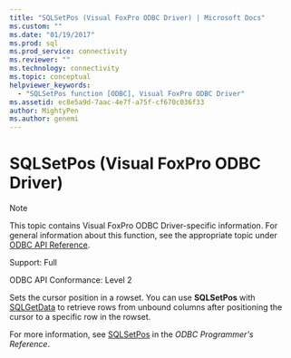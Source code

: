 ```yaml
---
title: "SQLSetPos (Visual FoxPro ODBC Driver) | Microsoft Docs"
ms.custom: ""
ms.date: "01/19/2017"
ms.prod: sql
ms.prod_service: connectivity
ms.reviewer: ""
ms.technology: connectivity
ms.topic: conceptual
helpviewer_keywords: 
  - "SQLSetPos function [ODBC], Visual FoxPro ODBC Driver"
ms.assetid: ec8e5a9d-7aac-4e7f-a75f-cf670c036f33
author: MightyPen
ms.author: genemi
---
```

# SQLSetPos (Visual FoxPro ODBC Driver)
> [!NOTE]  
>  This topic contains Visual FoxPro ODBC Driver-specific information. For general information about this function, see the appropriate topic under [ODBC API Reference](../../odbc/reference/syntax/odbc-api-reference.md).  
  
 Support: Full  
  
 ODBC API Conformance: Level 2  
  
 Sets the cursor position in a rowset. You can use **SQLSetPos** with [SQLGetData](../../odbc/microsoft/sqlgetdata-visual-foxpro-odbc-driver.md) to retrieve rows from unbound columns after positioning the cursor to a specific row in the rowset.  
  
 For more information, see [SQLSetPos](../../odbc/reference/syntax/sqlsetpos-function.md) in the *ODBC Programmer's Reference*.
